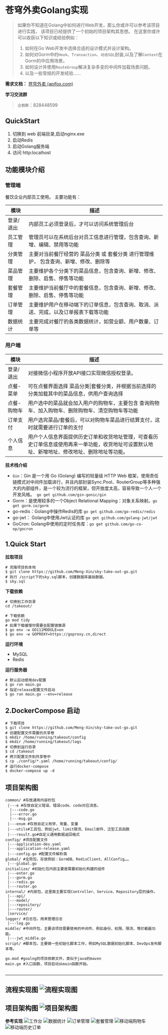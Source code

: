 # 苍穹外卖Golang实现
> 如果你不知道在Golang中如何进行Web开发，那么你或许可以参考该项目进行实践，
> 该项目已经提供了一个初始的项目架构其思想。
> 在这里你或许可以收获以下知识或经验例如：
> 1. 如何在Go Web开发中选择合适的设计模式并设计架构。
> 2. 如何对Gorm中的`Hook`、`Transaction`、`动态SQL`封装,以及了解`Context`在Gorm的中应用场景。
> 3. 如何设计并使用`RouteGroup`解决复杂多变的中间件加载场景问题。
> 4. 以及一些常规的开发经验……

**需求文档：**
[苍穹外卖 (apifox.com)](https://apifox.com/apidoc/shared-93dd7a4f-adbc-4d2b-b6f5-24976908bc1c)

**学习交流群**
> `企鹅群`：828448599

## QuickStart
1.  切换到 web 前端目录,启动nginx.exe
2.  启动Redis
3.  启动Golang服务端
4.  访问 http:localhost

## 功能模块介绍

### 管理端

餐饮企业内部员工使用。 主要功能有：

| 模块      | 描述                                                         |
| --------- | ------------------------------------------------------------ |
| 登录/退出 | 内部员工必须登录后，才可以访问系统管理后台                   |
| 员工管理  | 管理员可以在系统后台对员工信息进行管理，包含查询、新增、编辑、禁用等功能 |
| 分类管理  | 主要对当前餐厅经营的 菜品分类 或 套餐分类 进行管理维护， 包含查询、新增、修改、删除等 |
| 菜品管理  | 主要维护各个分类下的菜品信息，包含查询、新增、修改、删除、启售、停售等功能 |
| 套餐管理  | 主要维护当前餐厅中的套餐信息，包含查询、新增、修改、删除、启售、停售等功能 |
| 订单管理  | 主要维护用户在移动端下的订单信息，包含查询、取消、派送、完成，以及订单报表下载等功能 |
| 数据统计  | 主要完成对餐厅的各类数据统计，如营业额、用户数量、订单等     |

### 用户端

| 模块        | 描述                                                         |
| ----------- | ------------------------------------------------------------ |
| 登录/退出   | 对接微信小程序开放API接口实现微信授权登录。                  |
| 点餐-菜单   | 可在点餐界面选择 菜品分类\|套餐分类，并根据当前选择的分类加载其中的菜品信息，供用户查询选择 |
| 点餐-购物车 | 用户选中的菜品就会加入用户的购物车，主要包含 查询购物车、加入购物车、删除购物车、清空购物车等功能 |
| 订单支付    | 用户选完菜品/套餐后，可以对购物车菜品进行结算支付，这时就需要进行订单的支付 |
| 个人信息    | 用户个人信息界面提供历史订单和收货地址管理，可查看历史订单信息或使用再来一单功能，收货地址可设置默认地址、新增地址、修改地址、删除地址等功能。 |

**技术栈介绍**

+ `Gin`：Gin 是一个用 Go (Golang) 编写的轻量级 HTTP Web 框架，使用责任链模式对中间件加载进行，并且内部封装Sync.Pool、RouterGroup等多种强大的内部组件，是一个较为流行的框架，但开放度太高，容易导致一个人一个开发风格。` go get github.com/gin-gonic/gin`
+ Gorm：是使用较多的一个Object Relational Mapping：对象关系映射。`go get gorm.io/gorm`
+ go-redis：Golang中操作Redis的库 `go get github.com/go-redis/redis`
+ go-jwt： Golang中使用Jwt认证的库 `go get github.com/golang-jwt/jwt`
+ GoCron: Golang中使用的定时任务库：`go get github.com/go-co-op/gocron` 

## 1.Quick Start

**拉取项目**

```shell
# 克隆项目到本地
$ git clone https://github.com/Meng-Xin/sky-take-out-go.git
# 执行 /script下的sky.sql脚本，创建数据库基础数据。
$ sky.sql
```

**下载依赖**

```shell
# 切换到工作目录
cd /takeout/

# 下载依赖 
go mod tidy
# 如果下载缓慢你需要去配置镜像源
$ go env -w GO111MODULE=on
$ go env -w GOPROXY=https://goproxy.cn,direct
```

**运行环境**

+ MySQL
+ Redis

**运行服务器**

```shell
# 默认启动使用dev配置
$ go run main.go 
# 指定release配置文件启动
$ go run main.go --env=release
```
## 2.DockerCompose 启动
```shell
# 下载项目
$ git clone https://github.com/Meng-Xin/sky-take-out-go.git
# 创建配置文件需要的共享卷
$ mkdir /home/running/takeout/config
$ mkdir /home/running/takeout/logs
# 切换到运行目录
$ cd /takeout
# 拷贝配置文件到共享卷中
$ cp ./config/*.yaml /home/running/takeout/config/
# 运行docker-compose
$ docker-compose up -d
```
## 项目架构图

```xquery
common/ #存放通用内容的包
 |---e #存放自定义错误、错误code、code对应消息。
  |---code.go
  |---error.go
  |---msg.go
 |---enum #存放自定义枚举、常量、变量
 |---utils#工具包、例如jwt、limit限流、Email邮件、泛型工具函数
 |---result.go#自定义通用数据返回格式
config/ #项目配置文件
 |---application-dev.yaml
 |---application-release.yaml
 |---config.go #配置文件解析类
global/ #全局包，存放例如：GormDB、RedisClient、AllConfig……
 |---global.go 
initialize/ #初始化包内部主要是需要初始化构建的组件
 |---enter.go
 |---gorm.go
 |---redis.go
 |---router.go
internal/ #内部包，这里面主要实现Controller、Service、Repository层的操作。
 |---api/
 |---model/
 |---repository/
 |---router/
 |service/
logger/ #日志包，用来管理日志
 |---log.go 
middle/ #中间件包，主要该项目需要使用的中间件、例如身份、权限、限流、等拦截器功能。
 |---jwt_middle.go
script/ #脚本包，主要做一些初始化脚本工作，例如MySQL数据初始化脚本、DevOps发布脚本等。

go.mod #goalng的项目依赖文件，类似于java的maven
main.go #入口函数，项目启动从main函数开始。
 
```
---
**流程实现图**
![流程实现图](http://xiaoxiangzhu.oss-cn-beijing.aliyuncs.com/doc/%E9%A1%B9%E7%9B%AE%E6%A8%A1%E5%9E%8B%E5%9B%BE.png)
---
**项目架构图**
![项目架构图](http://xiaoxiangzhu.oss-cn-beijing.aliyuncs.com/doc/%E6%9E%B6%E6%9E%84%E5%9B%BE.png)
---
**参考实现**
![工作台](http://xiaoxiangzhu.oss-cn-beijing.aliyuncs.com/doc/%E5%B7%A5%E4%BD%9C%E5%8F%B0.png)
![数据统计](http://xiaoxiangzhu.oss-cn-beijing.aliyuncs.com/doc/%E6%95%B0%E6%8D%AE%E7%BB%9F%E8%AE%A1.png)
![订单管理](http://xiaoxiangzhu.oss-cn-beijing.aliyuncs.com/doc/%E8%AE%A2%E5%8D%95%E7%AE%A1%E7%90%86.png)
![套餐管理](http://xiaoxiangzhu.oss-cn-beijing.aliyuncs.com/doc/%E5%A5%97%E9%A4%90%E7%AE%A1%E7%90%86.png)
![移动端购物车](http://xiaoxiangzhu.oss-cn-beijing.aliyuncs.com/doc/%E7%A7%BB%E5%8A%A8%E7%AB%AF%E8%B4%AD%E7%89%A9%E8%BD%A6.png)
![移动端历史订单](http://xiaoxiangzhu.oss-cn-beijing.aliyuncs.com/doc/%E5%8E%86%E5%8F%B2%E8%AE%A2%E5%8D%95.png)
